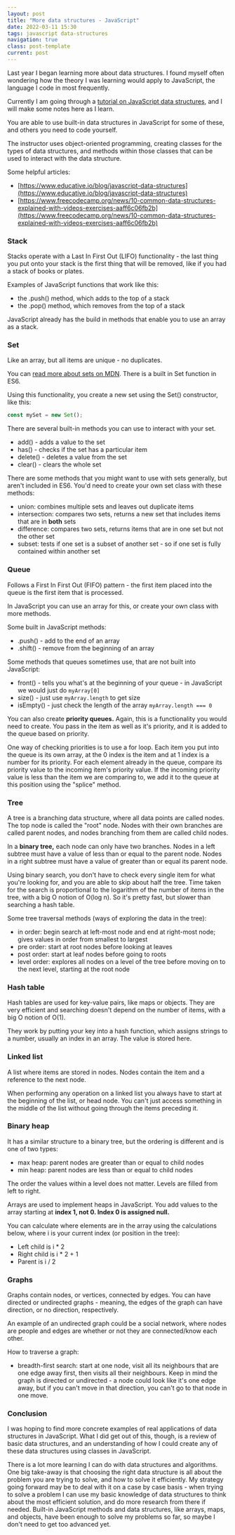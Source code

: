 ```yaml
---
layout: post
title: "More data structures - JavaScript"
date: 2022-03-11 15:30
tags: javascript data-structures
navigation: true
class: post-template
current: post
---
```


Last year I began learning more about data structures. I found myself often wondering how the theory I was learning would apply to JavaScript, the language I code in most frequently.

Currently I am going through a [tutorial on JavaScript data structures](https://www.youtube.com/watch?v=t2CEgPsws3U&list=WL&index=21&t=3s), and I will make some notes here as I learn.

You are able to use built-in data structures in JavaScript for some of these, and others you need to code yourself.

The instructor uses object-oriented programming, creating classes for the types of data structures, and methods within those classes that can be used to interact with the data structure.

Some helpful articles:

- [https://www.educative.io/blog/javascript-data-structures](https://www.educative.io/blog/javascript-data-structures)
- [https://www.freecodecamp.org/news/10-common-data-structures-explained-with-videos-exercises-aaff6c06fb2b](https://www.freecodecamp.org/news/10-common-data-structures-explained-with-videos-exercises-aaff6c06fb2b)

### Stack

Stacks operate with a Last In First Out (LIFO) functionality - the last thing you put onto your stack is the first thing that will be removed, like if you had a stack of books or plates.

Examples of JavaScript functions that work like this:

- the .push() method, which adds to the top of a stack
- the .pop() method, which removes from the top of a stack

JavaScript already has the build in methods that enable you to use an array as a stack.

### Set

Like an array, but all items are unique - no duplicates.

You can [read more about sets on MDN](https://developer.mozilla.org/en-US/docs/Web/JavaScript/Reference/Global_Objects/Set). There is a built in Set function in ES6.

Using this functionality, you create a new set using the Set() constructor, like this:

```js
const mySet = new Set();
```

There are several built-in methods you can use to interact with your set.

- add() - adds a value to the set
- has() - checks if the set has a particular item
- delete() - deletes a value from the set
- clear() - clears the whole set

There are some methods that you might want to use with sets generally, but aren't included in ES6. You'd need to create your own set class with these methods:

- union: combines multiple sets and leaves out duplicate items
- intersection: compares two sets, returns a new set that includes items that are in <strong>both</strong> sets
- difference: compares two sets, returns items that are in one set but not the other set
- subset: tests if one set is a subset of another set - so if one set is fully contained within another set

### Queue

Follows a First In First Out (FIFO) pattern - the first item placed into the queue is the first item that is processed.

In JavaScript you can use an array for this, or create your own class with more methods.

Some built in JavaScript methods:

- .push() - add to the end of an array
- .shift() - remove from the beginning of an array

Some methods that queues sometimes use, that are not built into JavaScript:

- front() - tells you what's at the beginning of your queue - in JavaScript we would just do `myArray[0] `
- size() - just use `myArray.length` to get size
- isEmpty() - just check the length of the array `myArray.length === 0 `

You can also create <strong>priority queues.</strong> Again, this is a functionality you would need to create. You pass in the item as well as it's priority, and it is added to the queue based on priority.

One way of checking priorities is to use a for loop. Each item you put into the queue is its own array, at the 0 index is the item and at 1 index is a number for its priority. For each element already in the queue, compare its priority value to the incoming item's priority value. If the incoming priority value is less than the item we are comparing to, we add it to the queue at this position using the "splice" method.

### Tree

A tree is a branching data structure, where all data points are called nodes. The top node is called the "root" node. Nodes with their own branches are called parent nodes, and nodes branching from them are called child nodes.

In a <strong>binary tree,</strong> each node can only have two branches. Nodes in a left subtree must have a value of less than or equal to the parent node. Nodes in a right subtree must have a value of greater than or equal its parent node.

Using binary search, you don't have to check every single item for what you're looking for, and you are able to skip about half the tree. Time taken for the search is proportional to the logarithm of the number of items in the tree, with a big O notion of O(log n). So it's pretty fast, but slower than searching a hash table.

Some tree traversal methods (ways of exploring the data in the tree):

- in order: begin search at left-most node and end at right-most node; gives values in order from smallest to largest
- pre order: start at root nodes before looking at leaves
- post order: start at leaf nodes before going to roots
- level order: explores all nodes on a level of the tree before moving on to the next level, starting at the root node

### Hash table

Hash tables are used for key-value pairs, like maps or objects. They are very efficient and searching doesn't depend on the number of items, with a big O notion of O(1).

They work by putting your key into a hash function, which assigns strings to a number, usually an index in an array. The value is stored here.

### Linked list

A list where items are stored in nodes. Nodes contain the item and a reference to the next node.

When performing any operation on a linked list you always have to start at the beginning of the list, or head node. You can't just access something in the middle of the list without going through the items preceding it.

### Binary heap

It has a similar structure to a binary tree, but the ordering is different and is one of two types:

- max heap: parent nodes are greater than or equal to child nodes
- min heap: parent nodes are less than or equal to child nodes

The order the values within a level does not matter. Levels are filled from left to right.

Arrays are used to implement heaps in JavaScript. You add values to the array starting at <strong>index 1, not 0. Index 0 is assigned null.</strong>

You can calculate where elements are in the array using the calculations below, where i is your current index (or position in the tree):

- Left child is i \* 2
- Right child is i \* 2 + 1
- Parent is i / 2

### Graphs

Graphs contain nodes, or vertices, connected by edges. You can have directed or undirected graphs - meaning, the edges of the graph can have direction, or no direction, respectively.

An example of an undirected graph could be a social network, where nodes are people and edges are whether or not they are connected/know each other.

How to traverse a graph:

- breadth-first search: start at one node, visit all its neighbours that are one edge away first, then visits all their neighbours. Keep in mind the graph is directed or undirected - a node could look like it's one edge away, but if you can't move in that direction, you can't go to that node in one move.

### Conclusion

I was hoping to find more concrete examples of real applications of data structures in JavaScript. What I did get out of this, though, is a review of basic data structures, and an understanding of how I could create any of these data structures using classes in JavaScript.

There is a lot more learning I can do with data structures and algorithms. One big take-away is that choosing the right data structure is all about the problem you are trying to solve, and how to solve it efficiently. My strategy going forward may be to deal with it on a case by case basis - when trying to solve a problem I can use my basic knowledge of data structures to think about the most efficient solution, and do more research from there if needed. Built-in JavaScript methods and data structures, like arrays, maps, and objects, have been enough to solve my problems so far, so maybe I don't need to get too advanced yet.
